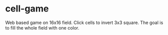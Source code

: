 # cell-game
Web based  game on 16x16 field. Click cells to invert 3x3 square. The goal is to fill the whole field with one color.
